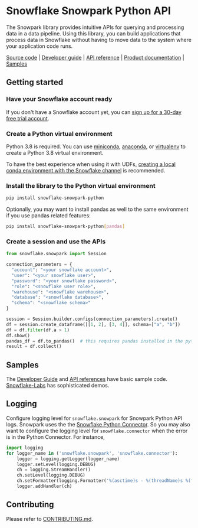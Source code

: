 # Snowflake Snowpark Python API

The Snowpark library provides intuitive APIs for querying and processing data in a data pipeline.
Using this library, you can build applications that process data in Snowflake without having to move data to the system where your application code runs.

[Source code][source code] | [Developer guide][developer guide] | [API reference][api references] | [Product documentation][snowpark] | [Samples](#samples)

## Getting started

### Have your Snowflake account ready
If you don't have a Snowflake account yet, you can [sign up for a 30-day free trial account][sign up trial].

### Create a Python virtual environment
Python 3.8 is required. You can use [miniconda][miniconda], [anaconda][anaconda], or [virtualenv][virtualenv]
to create a Python 3.8 virtual environment.

To have the best experience when using it with UDFs, [creating a local conda environment with the Snowflake channel][use snowflake channel] is recommended.

### Install the library to the Python virtual environment
```bash
pip install snowflake-snowpark-python
```
Optionally, you may want to install pandas as well to the same environment if you use pandas related features:
```bash
pip install snowflake-snowpark-python[pandas]
```

### Create a session and use the APIs
```python
from snowflake.snowpark import Session

connection_parameters = {
  "account": "<your snowflake account>",
  "user": "<your snowflake user>",
  "password": "<your snowflake password>",
  "role": "<snowflake user role>",
  "warehouse": "<snowflake warehouse>",
  "database": "<snowflake database>",
  "schema": "<snowflake schema>"
}

session = Session.builder.configs(connection_parameters).create()
df = session.create_dataframe([[1, 2], [3, 4]], schema=["a", "b"])
df = df.filter(df.a > 1)
df.show()
pandas_df = df.to_pandas()  # this requires pandas installed in the python environment
result = df.collect()
```

## Samples
The [Developer Guide][developer guide] and [API references][api references] have basic sample code.
[Snowflake-Labs][snowflake lab sample code] has sophisticated demos.

## Logging
Configure logging level for `snowflake.snowpark` for Snowpark Python API logs.
Snowpark uses the the [Snowflake Python Connector][python connector].
So you may also want to configure the logging level for `snowflake.connector` when the error is in the Python Connector.
For instance,
```python
import logging
for logger_name in ('snowflake.snowpark', 'snowflake.connector'):
    logger = logging.getLogger(logger_name)
    logger.setLevel(logging.DEBUG)
    ch = logging.StreamHandler()
    ch.setLevel(logging.DEBUG)
    ch.setFormatter(logging.Formatter('%(asctime)s - %(threadName)s %(filename)s:%(lineno)d - %(funcName)s() - %(levelname)s - %(message)s'))
    logger.addHandler(ch)
```

## Contributing
Please refer to [CONTRIBUTING.md](CONTRIBUTING.md).

[add other sample code repo links]: # (Developer advocacy is open-sourcing a repo that has excellent sample code. The link will be added here.)

[developer guide]: https://docs.snowflake.com/en/LIMITEDACCESS/snowpark-python.html
[api references]: https://docs.snowflake.com/en/developer-guide/snowpark/reference/python/index.html
[snowpark]: https://www.snowflake.com/snowpark
[sign up trial]: https://signup.snowflake.com
[source code]: https://github.com/snowflakedb/snowpark-python
[miniconda]: https://docs.conda.io/en/latest/miniconda.html
[anaconda]: https://www.anaconda.com/
[virtualenv]: https://docs.python.org/3/tutorial/venv.html
[config pycharm interpreter]: https://www.jetbrains.com/help/pycharm/configuring-python-interpreter.html
[python connector]: https://pypi.org/project/snowflake-connector-python/
[use snowflake channel]: https://docs.snowflake.com/en/LIMITEDACCESS/udf-python-packages.html#local-development-and-testing
[snowflake lab sample code]: https://github.com/Snowflake-Labs/snowpark-python-demos
